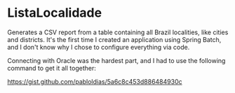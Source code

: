 ListaLocalidade
===============

Generates a CSV report from a table containing all Brazil localities, like cities and districts. It's the first time I created an application using Spring Batch, and I don't know why I chose to configure everything via code.

Connecting with Oracle was the hardest part, and I had to use the following command to get it all together: 

https://gist.github.com/pabloldias/5a6c8c453d886484930c